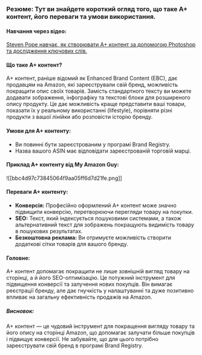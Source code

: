 ### **Резюме**: Тут ви знайдете короткий огляд того, що таке A+ контент, його переваги та умови використання.

#### **Навчання через відео:**
[Steven Pope навчає, як створювати A+ контент за допомогою Photoshop та дослідження ключових слів.](https://www.youtube.com/watch?v=m45Cn7s2BZ0)

#### **Що таке A+ контент?**
A+ контент, раніше відомий як Enhanced Brand Content (EBC), дає продавцям на Amazon, які зареєстрували свій бренд, можливість покращити опис своїх товарів. Замість стандартного тексту ви можете додавати зображення, інфографіку та текстові блоки для розширеного опису продукту. Це дає можливість краще представити ваші товари, показати їх у реальному використанні (lifestyle), порівняти різні продукти з вашої лінійки або розповісти історію бренду.

#### **Умови для A+ контенту:**
- Ви повинні бути зареєстрованим у програмі Brand Registry.
- Назва вашого ASIN має відповідати зареєстрованій торговій марці.
#### **Приклад A+ контенту від My Amazon Guy:**

![[bbc4d97c73845064f9aa05ff6d7d21fe.png]]

#### **Переваги A+ контенту:**
- **Конверсія:** Професійно оформлений A+ контент може значно підвищити конверсію, перетворюючи перегляди товару на покупки.
- **SEO:** Текст, який індексується пошуковими системами, а також альтернативний текст для зображень покращують видимість товару в пошукових результатах.
- **Безкоштовна реклама:** Ви отримуєте можливість створити додаткові сітки товарів для вашого бренду.

#### **Головне:**
A+ контент допомагає покращити не лише зовнішній вигляд товару на сторінці, а й його SEO-оптимізацію. Це потужний інструмент для підвищення конверсії та залучення нових покупців. Він вимагає реєстрації бренду, але дає гнучкість у налаштуванні та дуже позитивно впливає на загальну ефективність продажів на Amazon.

##### **Висновок:**
A+ контент — це чудовий інструмент для покращення вигляду товару та його опису на сторінці Amazon, що допомагає залучати більше покупців і підвищує конверсії. Не забувайте, що для цього потрібно зареєструвати свій бренд в програмі Brand Registry.
